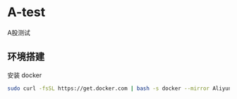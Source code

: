 # A-test
A股测试

## 环境搭建
安装 docker
```bash
sudo curl -fsSL https://get.docker.com | bash -s docker --mirror Aliyun
```